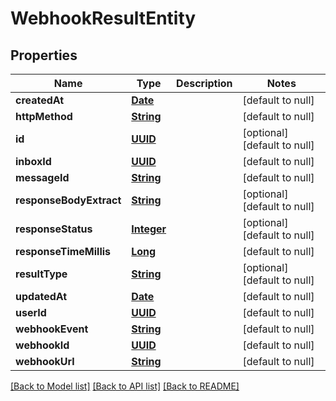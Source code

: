 # WebhookResultEntity
## Properties

Name | Type | Description | Notes
------------ | ------------- | ------------- | -------------
**createdAt** | [**Date**](DateTime) |  | [default to null]
**httpMethod** | [**String**](string) |  | [default to null]
**id** | [**UUID**](UUID) |  | [optional] [default to null]
**inboxId** | [**UUID**](UUID) |  | [default to null]
**messageId** | [**String**](string) |  | [default to null]
**responseBodyExtract** | [**String**](string) |  | [optional] [default to null]
**responseStatus** | [**Integer**](integer) |  | [optional] [default to null]
**responseTimeMillis** | [**Long**](long) |  | [default to null]
**resultType** | [**String**](string) |  | [optional] [default to null]
**updatedAt** | [**Date**](DateTime) |  | [default to null]
**userId** | [**UUID**](UUID) |  | [default to null]
**webhookEvent** | [**String**](string) |  | [default to null]
**webhookId** | [**UUID**](UUID) |  | [default to null]
**webhookUrl** | [**String**](string) |  | [default to null]

[[Back to Model list]](../README#documentation-for-models) [[Back to API list]](../README#documentation-for-api-endpoints) [[Back to README]](../README)

